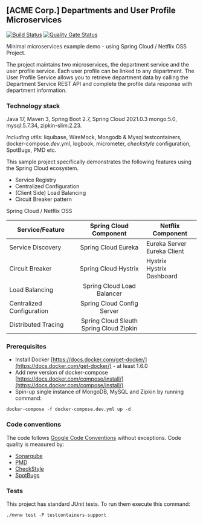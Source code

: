 ## [ACME Corp.] Departments and User Profile Microservices 

[![Build Status](https://drone.ujar.org/api/badges/ujar-org/micro-oss-acmedepartments/status.svg)](https://drone.ujar.org/ujar-org/micro-oss-acmedepartments)
[![Quality Gate Status](https://sonarqube.ujar.org/api/project_badges/measure?project=ujar-org%3Amicro-oss-acmedepartments&metric=alert_status&token=3a8d8d7df2b217dc17b8315db108c723e22af0ab)](https://sonarqube.ujar.org/dashboard?id=ujar-org%3Amicro-oss-acmedepartments)

Minimal microservices example demo - using Spring Cloud / Netflix OSS Project.

The project maintains two microservices, the department service and the user profile service. Each user profile can be linked to any department.
The User Profile Service allows you to retrieve department data by calling the Department Service REST API and complete the profile data response
with department information.

### Technology stack

Java 17, Maven 3, Spring Boot 2.7, Spring Cloud 2021.0.3
mongo:5.0, mysql:5.7.34, zipkin-slim:2.23.

_Including utils:_ liquibase, WireMock, Mongodb & Mysql testcontainers, docker-compose._dev_.yml,
logbook, micrometer, _checkstyle_ configuration, SpotBugs, PMD etc.

This sample project specifically demonstrates the following features using the Spring Cloud ecosystem.

- Service Registry
- Centralized Configuration
- (Client Side) Load Balancing
- Circuit Breaker pattern


Spring Cloud / Netflix OSS

| Service/Feature           |            Spring Cloud Component            | Netflix Component              |
|---------------------------|:--------------------------------------------:|--------------------------------|
| Service Discovery         |             Spring Cloud Eureka              | Eureka Server<br>Eureka Client |
| Circuit Breaker           |             Spring Cloud Hystrix             | Hystrix<br>Hystrix Dashboard   |
| Load Balancing            |          Spring Cloud Load Balancer          |                                |
| Centralized Configuration |          Spring Cloud Config Server          |                                |
| Distributed Tracing       |  Spring Cloud Sleuth<br>Spring Cloud Zipkin  |                                |


### Prerequisites

- Install Docker [https://docs.docker.com/get-docker/](https://docs.docker.com/get-docker/) - at least 1.6.0
- Add new version of docker-compose [https://docs.docker.com/compose/install/](https://docs.docker.com/compose/install/)
- Spin-up single instance of MongoDB, MySQL and Zipkin by running command:

```
docker-compose -f docker-compose.dev.yml up -d
```

### Code conventions

The code follows [Google Code Conventions](https://google.github.io/styleguide/javaguide.html) without exceptions. Code
quality is measured by:

- [Sonarqube](https://sonarqube.ujar.org/dashboard?id=ujar-org%3Amicro-oss-acmedepartments)
- [PMD](https://pmd.github.io/)
- [CheckStyle](https://checkstyle.sourceforge.io/)
- [SpotBugs](https://spotbugs.github.io/)

### Tests

This project has standard JUnit tests. To run them execute this command:

```text
./mvnw test -P testcontainers-support
```
